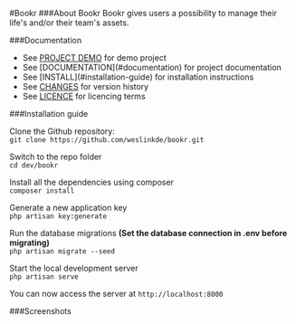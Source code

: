 #Bookr
###About Bookr
Bookr gives users a possibility to manage their life's and/or their team's assets.

###Documentation

<ul>
    <li>
        See <a href="#">PROJECT DEMO</a> for demo project
    </li>
    <li>
        See [DOCUMENTATION](#documentation) for project documentation
    </li>
    <li>
        See [INSTALL](#installation-guide) for installation instructions
    </li>
    <li>
        See <a href="https://github.com/weslinkde/bookr/commits/develop">CHANGES</a> for version history
    </li>
    <li>
        See <a href="https://github.com/weslinkde/bookr/blob/master/LICENSE">LICENCE</a> for licencing terms
    </li>
</ul>

###Installation guide

Clone the Github repository: <br>
```git clone https://github.com/weslinkde/bookr.git```

Switch to the repo folder <br>
```cd dev/bookr```

Install all the dependencies using composer <br>
```composer install```

Generate a new application key <br>
```php artisan key:generate```

Run the database migrations <b>(Set the database connection in .env before migrating)</b> <br>
```php artisan migrate --seed```

Start the local development server <br>
```php artisan serve```

You can now access the server at ```http://localhost:8000```

###Screenshots

<img src="" rel="Bookr screenshot 1">

<img src="" rel="Bookr screenshot 2">

<img src="" rel="Bookr screenshot 3">
